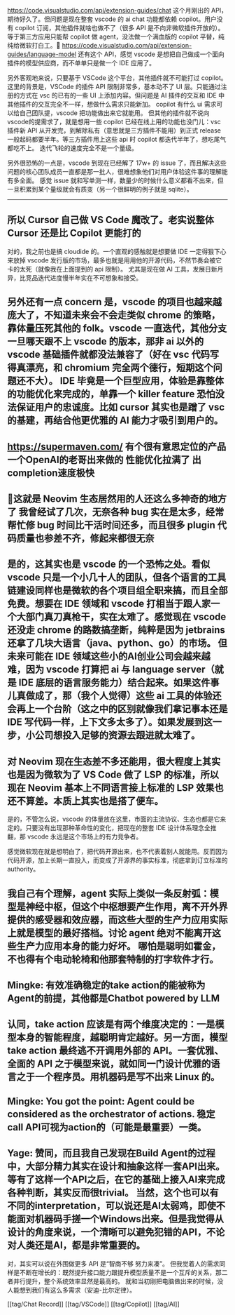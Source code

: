 https://code.visualstudio.com/api/extension-guides/chat
这个月刚出的 API，期待好久了。但问题是现在整套 vscode 的 ai chat  功能都依赖 copilot。用户没有 copilot 订阅，其他插件就啥也做不了（很多 API 是不向非微软插件开放的）。
等于第三方应用只能帮 copilot 做 agent，没法做一个满血版的 copilot 平替，纯纯给微软打白工。🥲
https://code.visualstudio.com/api/extension-guides/language-model
还有这个 API，感觉 vscode 是想把自己做成一个面向插件的模型供应商，而不单单只是做一个 IDE 应用了。

另外客观地来说，只要基于 VSCode 这个平台，其他插件就不可能打过 copilot。
这里的背景是，VSCode 的插件 API 限制非常多，基本动不了 UI 层。只能通过注册的方式在 vsc  的已有的一些 UI 上添加内容。但问题是 AI 插件的交互和 IDE 中其他插件的交互完全不一样，想做什么需求只能新加。
copilot 有什么 ui 需求可以给自己团队提，vscode  把功能做出来它就能用。
但其他的插件就不说向 vscode的提需求了，就是想用一些 copilot 已经在线上用的功能也没门儿：vsc 插件新 API 从开发完，到解除私有（意思就是三方插件不能用）到正式 release 一般起码都要半年。等三方插件用上这些 api 时 copilot 都迭代半年了，想吃尾气都吃不上。
迭代飞轮的速度完全不是一个量级。

另外很恐怖的一点是，vscode 到现在已经解了 17w+ 的 issue 了，而且解决这些问题的核心团队成员一直都是那一批人，很难想象他们对用户体验这件事的理解能有多全面。
感觉 issue 就和写单测一样，数量少的时候什么意义都看不出来，但一旦积累到某个量级就会有质变（另一个很鲜明的例子就是 sqlite）。

---
所以 Cursor 自己做 VS Code 魔改了。老实说整体 Cursor 还是比 Copilot 更能打的
---
对的，我之前也是搞 cloudide 的。一个直观的感触就是想要做 IDE 一定得狠下心来放掉 vscode 发行版的市场，最多也就是用用他的开源代码，不然节奏会被它卡的太死（就像我在上面提到的 api 限制）。
尤其是现在做 AI 工具，发展日新月异，比竞品迭代进度慢半年实在不可想象和接受。

另外还有一点 concern 是，vscode 的项目也越来越庞大了，不知道未来会不会走类似 chrome 的策略，靠体量压死其他的 folk。vscode 一直迭代，其他分支一旦哪天跟不上 vscode 的版本，那非 ai 以外的 vscode 基础插件就都没法兼容了（好在 vsc 代码写得真漂亮，和 chromium 完全两个德行，短期这个问题还不大）。
IDE 毕竟是一个巨型应用，体验是靠整体的功能优化来完成的，单靠一个 killer feature 恐怕没法保证用户的忠诚度。比如 cursor 其实也是蹭了 vsc 的基建，再结合他更优雅的 AI 能力才吸引到用户的。
---
https://supermaven.com/
有个很有意思定位的产品 一个OpenAI的老哥出来做的 性能优化拉满了 出completion速度极快
---
🤣这就是 Neovim 生态居然用的人还这么多神奇的地方了
我曾经试了几次，无奈各种 bug 实在是太多，经常帮忙修 bug 时间比干活时间还多，而且很多 plugin 代码质量也参差不齐，修起来都很无奈
---
是的，这其实也是 vscode 的一个恐怖之处。看似 vscode 只是一个小几十人的团队，但各个语言的工具链建设同样也是微软的各个项目组全职来搞，而且全部免费。想要在 IDE 领域和 vscode 打相当于跟人家一个大部门真刀真枪干，实在太难了。感觉现在 vscode 还没走 chrome 的路数搞垄断，纯粹是因为 jetbrains 还拿了几块大语言（java、python、go）的市场。
但未来可能在 IDE 领域这些小的AI创业公司会越来越难，因为 vscode 打算把 ai 与 language server（就是 IDE 底层的语言服务能力）结合起来。如果这件事儿真做成了，那（我个人觉得）这些 ai 工具的体验还会再上一个台阶（这之中的区别就像我们拿记事本还是 IDE 写代码一样，上下文多太多了）。如果发展到这一步，小公司想投入足够的资源去跟进就太难了。
---
对 Neovim 现在生态差不多还能用，很大程度上其实也是因为微软为了 VS Code 做了 LSP 的标准，所以现在 Neovim 基本上不同语言接上标准的 LSP 效果也还不算差。本质上其实也是搭了便车。
---
是的，不管怎么说，vscode 的体量放在这里，市面的主流协议、生态也都是它来定的。只要没有出现那种革命性的变化，把现在的整套 IDE 设计体系理念全推翻，那 vscode 永远是这个市场上的有力竞争者。

感觉微软现在就是想明白了，把代码开源出来，也不代表着别人就能用。反而因为代码开源，加上长期一直投入，而变成了开源界的事实标准，彻底拿到订立标准的 authority。

我自己有个理解，agent 实际上类似一条反射弧：模型是神经中枢，但这个中枢想要产生作用，离不开外界提供的感受器和效应器，而这些大型的生产力应用实际上就是模型的最好搭档。讨论 agent 绝对不能离开这些生产力应用本身的能力好坏。
哪怕是聪明如霍金，不也得有个电动轮椅和他那套特制的打字软件才行。
---
Mingke: 有效准确稳定的take action的能被称为Agent的前提，其他都是Chatbot powered by LLM
---
认同，take action 应该是有两个维度决定的：一是模型本身的智能程度，越聪明肯定越好。另一方面，模型 take action 最终逃不开调用外部的 API。一套优雅、全面的 API 之于模型来说，就如同一门设计优雅的语言之于一个程序员。用机器码是写不出来 Linux 的。
---
Mingke: You got the point: Agent could be considered as the orchestrator of actions. 稳定call API可视为action的（可能是最重要）一类。
---
Yage: 赞同，而且我自己发现在Build Agent的过程中，大部分精力其实在设计和抽象这样一套API出来。等有了这样一个API之后，在它的基础上接入AI来完成各种判断，其实反而很trivial。
当然，这个也可以有不同的interpretation，可以说还是AI太弱鸡，即使不能面对机器码手搓一个Windows出来。但是我觉得从设计的角度来说，一个清晰可以避免犯错的API，不论对人类还是AI，都是非常重要的。
---
对，其实可以说在外围做更多 API 是“智商不够 努力来凑”。
但我觉着人的需求同样是不断在增长的：既然提升接口能力跟提升模型质量不是一个互斥的关系，那二者并行提升，整个系统效率显然是最高的。
就和当初刚把电脑做出来的时候，没人能想到我们有这么多需求（安迪-比尔定律）。

[[tag/Chat Record]] [[tag/VSCode]] [[tag/Copilot]] [[tag/AI]]
